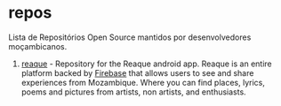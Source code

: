 # repos
Lista de Repositórios Open Source mantidos por desenvolvedores moçambicanos.

1. [reaque](https://github.com/horaciocome1/reaque) - Repository for the Reaque android app. Reaque is an entire platform backed by [Firebase](https://firebase.google.com) that allows users to see and share experiences from Mozambique. Where you can find places, lyrics, poems and pictures from artists, non artists, and enthusiasts.